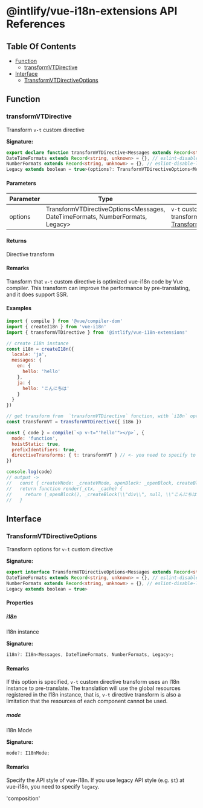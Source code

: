 # @intlify/vue-i18n-extensions API References

## Table Of Contents

- [Function](#function)
  - [transformVTDirective](#transformvtdirective)
- [Interface](#interface)
  - [TransformVTDirectiveOptions](#transformvtdirectiveoptions)

## Function

### transformVTDirective

Transform `v-t` custom directive

**Signature:**
```typescript
export declare function transformVTDirective<Messages extends Record<string, unknown> = {}, // eslint-disable-line @typescript-eslint/ban-types -- TODO: fix this
DateTimeFormats extends Record<string, unknown> = {}, // eslint-disable-line @typescript-eslint/ban-types -- TODO: fix this
NumberFormats extends Record<string, unknown> = {}, // eslint-disable-line @typescript-eslint/ban-types -- TODO: fix this
Legacy extends boolean = true>(options?: TransformVTDirectiveOptions<Messages, DateTimeFormats, NumberFormats, Legacy>): DirectiveTransform;
```

#### Parameters

| Parameter | Type | Description |
| --- | --- | --- |
| options | TransformVTDirectiveOptions&lt;Messages, DateTimeFormats, NumberFormats, Legacy&gt; | `v-t` custom directive transform options, see [TransformVTDirectiveOptions](#transformvtdirectiveoptions) |

#### Returns

 Directive transform

#### Remarks

Transform that `v-t` custom directive is optimized vue-i18n code by Vue compiler. This transform can improve the performance by pre-translating, and it does support SSR.

#### Examples


```js
import { compile } from '@vue/compiler-dom'
import { createI18n } from 'vue-i18n'
import { transformVTDirective } from '@intlify/vue-i18n-extensions'

// create i18n instance
const i18n = createI18n({
  locale: 'ja',
  messages: {
    en: {
      hello: 'hello'
    },
    ja: {
      hello: 'こんにちは'
    }
  }
})

// get transform from  `transformVTDirective` function, with `i18n` option
const transformVT = transformVTDirective({ i18n })

const { code } = compile(`<p v-t="'hello'"></p>`, {
  mode: 'function',
  hoistStatic: true,
  prefixIdentifiers: true,
  directiveTransforms: { t: transformVT } // <- you need to specify to `directiveTransforms` option!
})

console.log(code)
// output ->
//   const { createVNode: _createVNode, openBlock: _openBlock, createBlock: _createBlock } = Vue
//   return function render(_ctx, _cache) {
//     return (_openBlock(), _createBlock(\\"div\\", null, \\"こんにちは！\\"))
//   }
```



## Interface

### TransformVTDirectiveOptions

Transform options for `v-t` custom directive

**Signature:**
```typescript
export interface TransformVTDirectiveOptions<Messages extends Record<string, unknown> = {}, // eslint-disable-line @typescript-eslint/ban-types -- TODO: fix this
DateTimeFormats extends Record<string, unknown> = {}, // eslint-disable-line @typescript-eslint/ban-types -- TODO: fix this
NumberFormats extends Record<string, unknown> = {}, // eslint-disable-line @typescript-eslint/ban-types -- TODO: fix this
Legacy extends boolean = true> 
```


#### Properties

##### i18n

I18n instance

**Signature:**
```typescript
i18n?: I18n<Messages, DateTimeFormats, NumberFormats, Legacy>;
```

#### Remarks

If this option is specified, `v-t` custom directive transform uses an I18n instance to pre-translate. The translation will use the global resources registered in the I18n instance, that is, `v-t` directive transform is also a limitation that the resources of each component cannot be used.

##### mode

I18n Mode

**Signature:**
```typescript
mode?: I18nMode;
```

#### Remarks

Specify the API style of vue-i18n. If you use legacy API style (e.g. `$t`) at vue-i18n, you need to specify `legacy`.

 'composition'



